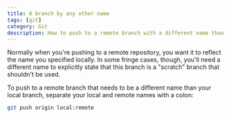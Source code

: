 ```yaml
---
title: A branch by any other name
tags: [git]
category: Git
description: How to push to a remote branch with a different name than your local branch
---
```


Normally when you're pushing to a remote repository, you want it to reflect the
name you specified locally. In some fringe cases, though, you'll need a
different name to explicitly state that this branch is a "scratch" branch that
shouldn't be used.

To push to a remote branch that needs to be a different name than your local
branch, separate your local and remote names with a colon:

```sh
git push origin local:remote
```
